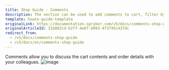 ```yaml
---
title: Shop Guide - Comments
description: The section can be used to add comments to cart, filter by tags, or discuss order details with colleagues.
template: howto-guide-template
originalLink: https://documentation.spryker.com/v5/docs/comments-shop-guide
originalArticleId: 31b082cd-b2ff-4e6f-b093-4f3745c437dc
redirect_from:
  - /v5/docs/comments-shop-guide
  - /v5/docs/en/comments-shop-guide
---
```


Comments allow you to discuss the cart contents and order details with your colleagues.
![image](https://spryker.s3.eu-central-1.amazonaws.com/docs/User+Guides/Shop+User+Guides/Comments/comments-gif.gif) 

